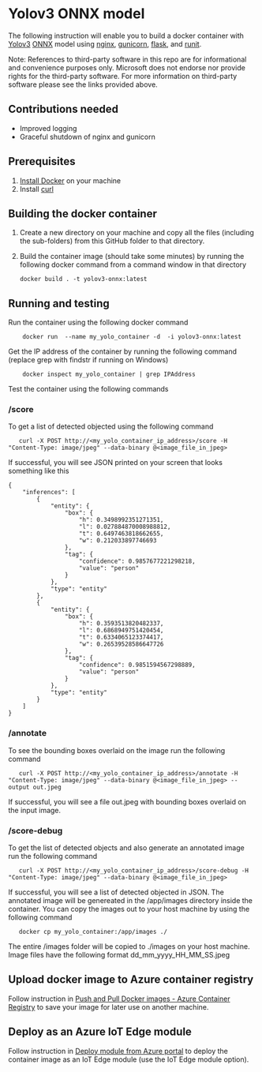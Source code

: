 # Yolov3 ONNX model

The following instruction will enable you to build a docker container with [Yolov3](http://pjreddie.com/darknet/yolo/) [ONNX](http://onnx.ai/) model using [nginx](https://www.nginx.com/), [gunicorn](https://gunicorn.org/), [flask](https://github.com/pallets/flask), and [runit](http://smarden.org/runit/).

Note: References to third-party software in this repo are for informational and convenience purposes only. Microsoft does not endorse nor provide rights for the third-party software. For more information on third-party software please see the links provided above.

## Contributions needed
* Improved logging
* Graceful shutdown of nginx and gunicorn

## Prerequisites
1. [Install Docker](http://docs.docker.com/docker-for-windows/install/) on your machine
2. Install [curl](http://curl.haxx.se/)

## Building the docker container

1. Create a new directory on your machine and copy all the files (including the sub-folders) from this GitHub folder to that directory.
2. Build the container image (should take some minutes) by running the following docker command from a command window in that directory

    ```
    docker build . -t yolov3-onnx:latest
    ```
    
## Running and testing

Run the container using the following docker command

```
    docker run  --name my_yolo_container -d  -i yolov3-onnx:latest
```

Get the IP address of the container by running the following command (replace grep with findstr if running on Windows)
```
    docker inspect my_yolo_container | grep IPAddress
```

Test the container using the following commands

### /score
To get a list of detected objected using the following command

```
   curl -X POST http://<my_yolo_container_ip_address>/score -H "Content-Type: image/jpeg" --data-binary @<image_file_in_jpeg>
```
If successful, you will see JSON printed on your screen that looks something like this
```
{
    "inferences": [                
        {
            "entity": {
                "box": {
                    "h": 0.3498992351271351,
                    "l": 0.027884870008988812,
                    "t": 0.6497463818662655,
                    "w": 0.212033897746693
                },
                "tag": {
                    "confidence": 0.9857677221298218,
                    "value": "person"
                }
            },
            "type": "entity"
        },
        {
            "entity": {
                "box": {
                    "h": 0.3593513820482337,
                    "l": 0.6868949751420454,
                    "t": 0.6334065123374417,
                    "w": 0.26539528586647726
                },
                "tag": {
                    "confidence": 0.9851594567298889,
                    "value": "person"
                }
            },
            "type": "entity"
        }
    ]
}
```

### /annotate
To see the bounding boxes overlaid on the image run the following command

```
   curl -X POST http://<my_yolo_container_ip_address>/annotate -H "Content-Type: image/jpeg" --data-binary @<image_file_in_jpeg> --output out.jpeg
```
If successful, you will see a file out.jpeg with bounding boxes overlaid on the input image.

### /score-debug
To get the list of detected objects and also generate an annotated image run the following command

```
   curl -X POST http://<my_yolo_container_ip_address>/score-debug -H "Content-Type: image/jpeg" --data-binary @<image_file_in_jpeg>
```
If successful, you will see a list of detected objected in JSON. The annotated image will be genereated in the /app/images directory inside the container. You can copy the images out to your host machine by using the following command

```
   docker cp my_yolo_container:/app/images ./
```
The entire /images folder will be copied to ./images on your host machine. Image files have the following format dd_mm_yyyy_HH_MM_SS.jpeg


## Upload docker image to Azure container registry

Follow instruction in [Push and Pull Docker images  - Azure Container Registry](http://docs.microsoft.com/en-us/azure/container-registry/container-registry-get-started-docker-cli) to save your image for later use on another machine.

## Deploy as an Azure IoT Edge module

Follow instruction in [Deploy module from Azure portal](https://docs.microsoft.com/en-us/azure/iot-edge/how-to-deploy-modules-portal) to deploy the container image as an IoT Edge module (use the IoT Edge module option). 

